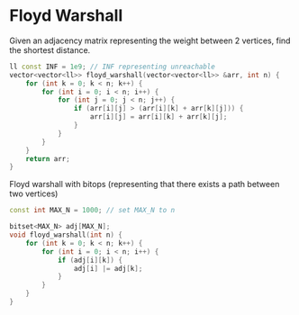 # Floyd Warshall

Given an adjacency matrix representing the weight between 2 vertices, find the shortest distance. 

```cpp
ll const INF = 1e9; // INF representing unreachable
vector<vector<ll>> floyd_warshall(vector<vector<ll>> &arr, int n) {
    for (int k = 0; k < n; k++) {
        for (int i = 0; i < n; i++) {
            for (int j = 0; j < n; j++) {
                if (arr[i][j] > (arr[i][k] + arr[k][j])) {
                    arr[i][j] = arr[i][k] + arr[k][j];
                }
            }
        }
    }
    return arr;
}
```


Floyd warshall with bitops (representing that there exists a path between two vertices)

```cpp
const int MAX_N = 1000; // set MAX_N to n 

bitset<MAX_N> adj[MAX_N];
void floyd_warshall(int n) {
    for (int k = 0; k < n; k++) {
        for (int i = 0; i < n; i++) {
            if (adj[i][k]) {  
                adj[i] |= adj[k]; 
            }
        }
    }
}
```